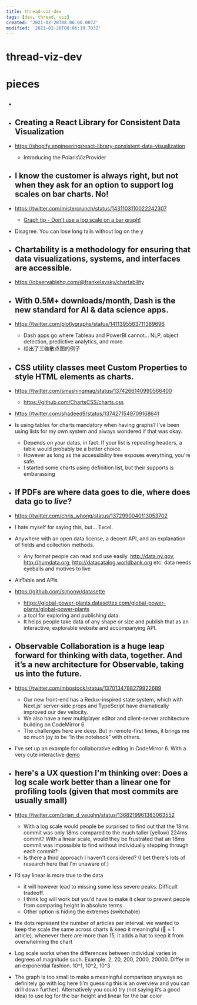 ```yaml
---
title: thread-viz-dev
tags: [dev, thread, viz]
created: '2021-02-28T08:06:00.007Z'
modified: '2021-02-28T08:06:19.703Z'
---
```


# thread-viz-dev

# pieces

- ## 

- ## Creating a React Library for Consistent Data Visualization
- https://shopify.engineering/react-library-consistent-data-visualization
  - Introducing the PolarisVizProvider

- ## I know the customer is always right, but not when they ask for an option to support log scales on bar charts. No!
- https://twitter.com/mistercrunch/status/1431103110022242307
  - [Graph tip - Don't use a log scale on a bar graph!](https://www.graphpad.com/support/faq/graph-tip-dont-use-a-log-scale-on-a-bar-graph/)
- Disagree. You can lose long tails without log on the y

- ## Chartability is a methodology for ensuring that data visualizations, systems, and interfaces are accessible.
- https://observablehq.com/@frankelavsky/chartability

- ## With 0.5M+ downloads/month, Dash is the new standard for AI & data science apps. 
- https://twitter.com/plotlygraphs/status/1411395563711389696
  - Dash apps go where Tableau and PowerBI cannot... NLP, object detection, predictive analytics, and more. 
  - 给出了三维散点图的例子

- ## CSS utility classes meet Custom Properties to style HTML elements as charts.
- https://twitter.com/smashingmag/status/1374266140990566400
  - https://github.com/ChartsCSS/charts.css

- https://twitter.com/shadeed9/status/1374271549709168641
- Is using tables for charts mandatory when having graphs? I’ve been using lists for my own system and always wondered if that was okay.
  - Depends on your datas, in fact. If your list  is repeating headers, a table would probably be a better choice.
  - However as long as the accessibility tree exposes everything, you're safe. 
  - I started some charts using definition list, but their supports is embarassing

- ## If PDFs are where data goes to die, where does data go to *live*?
- https://twitter.com/chris_whong/status/1372990040113053702
- I hate myself for saying this, but... Excel.
- Anywhere with an open data license, a decent API, and an explanation of fields and collection methods. 
  - Any format people can read and use easily. http://data.ny.gov, http://humdata.org, http://datacatalog.worldbank.org etc: data needs eyeballs and motives to live
- AirTable and APIs
- https://github.com/simonw/datasette
  - https://global-power-plants.datasettes.com/global-power-plants/global-power-plants
  - a tool for exploring and publishing data. 
  - It helps people take data of any shape or size and publish that as an interactive, explorable website and accompanying API.

- ## Observable Collaboration is a huge leap forward for thinking with data, together. And it’s a new architecture for Observable, taking us into the future.
- https://twitter.com/mbostock/status/1370134788279922689
  - Our new front-end has a Redux-inspired state system, which with Next.js’ server-side props and TypeScript have dramatically improved our dev velocity.
  - We also have a new multiplayer editor and client-server architecture  building on CodeMirror 6
  - The challenges here are deep. But in remote-first times, it brings me so much joy to be “in the notebook” with others.
- I've set up an example for collaborative editing in CodeMirror 6. With a very cute interactive [demo](https://codemirror.net/6/examples/collab/)

- ## here's a UX question I'm thinking over: Does a log scale work better than a linear one for profiling tools (given that most commits are usually small)
- https://twitter.com/brian_d_vaughn/status/1368219961383063552
  - With a log scale would people be surprised to find out that the 18ms commit was only 18ms compared to the much taller (yellow) 224ms commit? With a linear scale, would they be frustrated that an 18ms commit was impossible to find without individually stepping through each commit?
  - Is there a third approach I haven't considered? (I bet there's lots of research here that I'm unaware of.)
- I’d say linear is more true to the data
  - it will however lead to missing some less severe peaks. Difficult tradeoff. 
  - I think log will work but you’d have to make it clear to prevent people from comparing height in absolute terms. 
  - Other option is hiding the extremes (switchable)
- the dots represent the number of articles per interval. we wanted to keep the scale the same across charts & keep it meaningful (🔵 = 1 article). whenever there are more than 15, it adds a hat to keep it from overwhelming the chart
- Log scale works when the differences between individual varies in degrees of magnitude such. Example. 2, 20, 200, 2000, 20000. Differ in an exponential fashion. 10^1, 10^2, 10^3
- The graph is too small to make a meaningful comparison anyways so definitely go with log here (I’m guessing this is an overview and you can drill down further). Alternatively you could try (not saying it’s a good idea) to use log for the bar height and linear for the bar color
